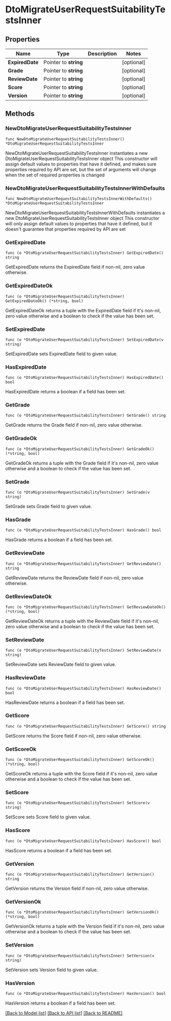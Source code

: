 # DtoMigrateUserRequestSuitabilityTestsInner

## Properties

Name | Type | Description | Notes
------------ | ------------- | ------------- | -------------
**ExpiredDate** | Pointer to **string** |  | [optional] 
**Grade** | Pointer to **string** |  | [optional] 
**ReviewDate** | Pointer to **string** |  | [optional] 
**Score** | Pointer to **string** |  | [optional] 
**Version** | Pointer to **string** |  | [optional] 

## Methods

### NewDtoMigrateUserRequestSuitabilityTestsInner

`func NewDtoMigrateUserRequestSuitabilityTestsInner() *DtoMigrateUserRequestSuitabilityTestsInner`

NewDtoMigrateUserRequestSuitabilityTestsInner instantiates a new DtoMigrateUserRequestSuitabilityTestsInner object
This constructor will assign default values to properties that have it defined,
and makes sure properties required by API are set, but the set of arguments
will change when the set of required properties is changed

### NewDtoMigrateUserRequestSuitabilityTestsInnerWithDefaults

`func NewDtoMigrateUserRequestSuitabilityTestsInnerWithDefaults() *DtoMigrateUserRequestSuitabilityTestsInner`

NewDtoMigrateUserRequestSuitabilityTestsInnerWithDefaults instantiates a new DtoMigrateUserRequestSuitabilityTestsInner object
This constructor will only assign default values to properties that have it defined,
but it doesn't guarantee that properties required by API are set

### GetExpiredDate

`func (o *DtoMigrateUserRequestSuitabilityTestsInner) GetExpiredDate() string`

GetExpiredDate returns the ExpiredDate field if non-nil, zero value otherwise.

### GetExpiredDateOk

`func (o *DtoMigrateUserRequestSuitabilityTestsInner) GetExpiredDateOk() (*string, bool)`

GetExpiredDateOk returns a tuple with the ExpiredDate field if it's non-nil, zero value otherwise
and a boolean to check if the value has been set.

### SetExpiredDate

`func (o *DtoMigrateUserRequestSuitabilityTestsInner) SetExpiredDate(v string)`

SetExpiredDate sets ExpiredDate field to given value.

### HasExpiredDate

`func (o *DtoMigrateUserRequestSuitabilityTestsInner) HasExpiredDate() bool`

HasExpiredDate returns a boolean if a field has been set.

### GetGrade

`func (o *DtoMigrateUserRequestSuitabilityTestsInner) GetGrade() string`

GetGrade returns the Grade field if non-nil, zero value otherwise.

### GetGradeOk

`func (o *DtoMigrateUserRequestSuitabilityTestsInner) GetGradeOk() (*string, bool)`

GetGradeOk returns a tuple with the Grade field if it's non-nil, zero value otherwise
and a boolean to check if the value has been set.

### SetGrade

`func (o *DtoMigrateUserRequestSuitabilityTestsInner) SetGrade(v string)`

SetGrade sets Grade field to given value.

### HasGrade

`func (o *DtoMigrateUserRequestSuitabilityTestsInner) HasGrade() bool`

HasGrade returns a boolean if a field has been set.

### GetReviewDate

`func (o *DtoMigrateUserRequestSuitabilityTestsInner) GetReviewDate() string`

GetReviewDate returns the ReviewDate field if non-nil, zero value otherwise.

### GetReviewDateOk

`func (o *DtoMigrateUserRequestSuitabilityTestsInner) GetReviewDateOk() (*string, bool)`

GetReviewDateOk returns a tuple with the ReviewDate field if it's non-nil, zero value otherwise
and a boolean to check if the value has been set.

### SetReviewDate

`func (o *DtoMigrateUserRequestSuitabilityTestsInner) SetReviewDate(v string)`

SetReviewDate sets ReviewDate field to given value.

### HasReviewDate

`func (o *DtoMigrateUserRequestSuitabilityTestsInner) HasReviewDate() bool`

HasReviewDate returns a boolean if a field has been set.

### GetScore

`func (o *DtoMigrateUserRequestSuitabilityTestsInner) GetScore() string`

GetScore returns the Score field if non-nil, zero value otherwise.

### GetScoreOk

`func (o *DtoMigrateUserRequestSuitabilityTestsInner) GetScoreOk() (*string, bool)`

GetScoreOk returns a tuple with the Score field if it's non-nil, zero value otherwise
and a boolean to check if the value has been set.

### SetScore

`func (o *DtoMigrateUserRequestSuitabilityTestsInner) SetScore(v string)`

SetScore sets Score field to given value.

### HasScore

`func (o *DtoMigrateUserRequestSuitabilityTestsInner) HasScore() bool`

HasScore returns a boolean if a field has been set.

### GetVersion

`func (o *DtoMigrateUserRequestSuitabilityTestsInner) GetVersion() string`

GetVersion returns the Version field if non-nil, zero value otherwise.

### GetVersionOk

`func (o *DtoMigrateUserRequestSuitabilityTestsInner) GetVersionOk() (*string, bool)`

GetVersionOk returns a tuple with the Version field if it's non-nil, zero value otherwise
and a boolean to check if the value has been set.

### SetVersion

`func (o *DtoMigrateUserRequestSuitabilityTestsInner) SetVersion(v string)`

SetVersion sets Version field to given value.

### HasVersion

`func (o *DtoMigrateUserRequestSuitabilityTestsInner) HasVersion() bool`

HasVersion returns a boolean if a field has been set.


[[Back to Model list]](../README.md#documentation-for-models) [[Back to API list]](../README.md#documentation-for-api-endpoints) [[Back to README]](../README.md)


